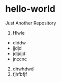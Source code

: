 # hello-world
Just Another Repository

1. Hlwle
  * diddw
  * jjdjd
  * jdjjdjd
  * jnccnc
2. dhwhdwd
3. fjhfbfjf
